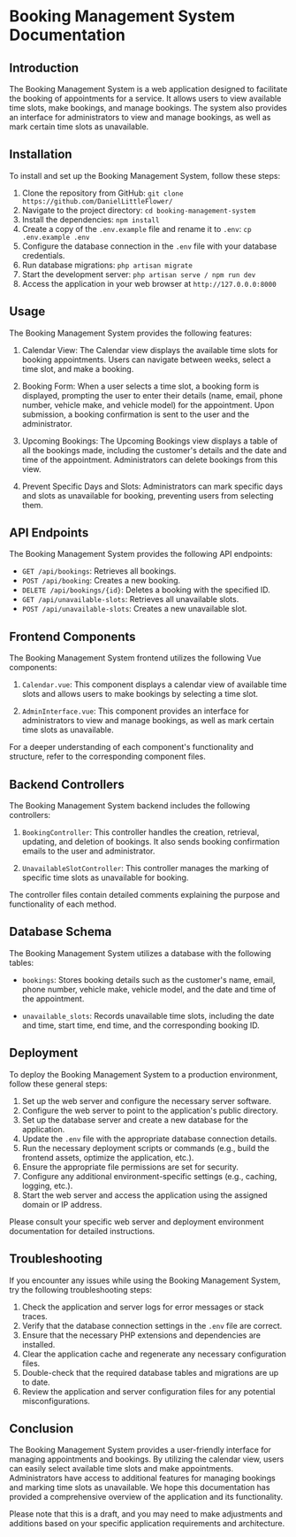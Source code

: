 # Booking Management System Documentation

## Introduction
The Booking Management System is a web application designed to facilitate the booking of appointments for a service. It allows users to view available time slots, make bookings, and manage bookings. The system also provides an interface for administrators to view and manage bookings, as well as mark certain time slots as unavailable.

## Installation
To install and set up the Booking Management System, follow these steps:

1. Clone the repository from GitHub: `git clone https://github.com/DanielLittleFlower/`
2. Navigate to the project directory: `cd booking-management-system`
3. Install the dependencies: `npm install`
4. Create a copy of the `.env.example` file and rename it to `.env`: `cp .env.example .env`
5. Configure the database connection in the `.env` file with your database credentials.
6. Run database migrations: `php artisan migrate`
7. Start the development server: `php artisan serve / npm run dev`
8. Access the application in your web browser at `http://127.0.0.0:8000`

## Usage
The Booking Management System provides the following features:

1. Calendar View: The Calendar view displays the available time slots for booking appointments. Users can navigate between weeks, select a time slot, and make a booking.

2. Booking Form: When a user selects a time slot, a booking form is displayed, prompting the user to enter their details (name, email, phone number, vehicle make, and vehicle model) for the appointment. Upon submission, a booking confirmation is sent to the user and the administrator.

3. Upcoming Bookings: The Upcoming Bookings view displays a table of all the bookings made, including the customer's details and the date and time of the appointment. Administrators can delete bookings from this view.

4. Prevent Specific Days and Slots: Administrators can mark specific days and slots as unavailable for booking, preventing users from selecting them.

## API Endpoints
The Booking Management System provides the following API endpoints:

- `GET /api/bookings`: Retrieves all bookings.
- `POST /api/booking`: Creates a new booking.
- `DELETE /api/bookings/{id}`: Deletes a booking with the specified ID.
- `GET /api/unavailable-slots`: Retrieves all unavailable slots.
- `POST /api/unavailable-slots`: Creates a new unavailable slot.

## Frontend Components
The Booking Management System frontend utilizes the following Vue components:

1. `Calendar.vue`: This component displays a calendar view of available time slots and allows users to make bookings by selecting a time slot.

2. `AdminInterface.vue`: This component provides an interface for administrators to view and manage bookings, as well as mark certain time slots as unavailable.

For a deeper understanding of each component's functionality and structure, refer to the corresponding component files.

## Backend Controllers
The Booking Management System backend includes the following controllers:

1. `BookingController`: This controller handles the creation, retrieval, updating, and deletion of bookings. It also sends booking confirmation emails to the user and administrator.

2. `UnavailableSlotController`: This controller manages the marking of specific time slots as unavailable for booking.

The controller files contain detailed comments explaining the purpose and functionality of each method.

## Database Schema
The Booking Management System utilizes a database with the following tables:

- `bookings`: Stores booking details such as the customer's name, email, phone number, vehicle make, vehicle model, and the date and time of the appointment.

- `unavailable_slots`: Records unavailable time slots, including the date and time, start time, end time, and the corresponding booking ID.


## Deployment
To deploy the Booking Management System to a production environment, follow these general steps:

1. Set up the web server and configure the necessary server software.
2. Configure the web server to point to the application's public directory.
3. Set up the database server and create a new database for the application.
4. Update the `.env` file with the appropriate database connection details.
5. Run the necessary deployment scripts or commands (e.g., build the frontend assets, optimize the application, etc.).
6. Ensure the appropriate file permissions are set for security.
7. Configure any additional environment-specific settings (e.g., caching, logging, etc.).
8. Start the web server and access the application using the assigned domain or IP address.

Please consult your specific web server and deployment environment documentation for detailed instructions.

## Troubleshooting
If you encounter any issues while using the Booking Management System, try the following troubleshooting steps:

1. Check the application and server logs for error messages or stack traces.
2. Verify that the database connection settings in the `.env` file are correct.
3. Ensure that the necessary PHP extensions and dependencies are installed.
4. Clear the application cache and regenerate any necessary configuration files.
5. Double-check that the required database tables and migrations are up to date.
6. Review the application and server configuration files for any potential misconfigurations.


## Conclusion
The Booking Management System provides a user-friendly interface for managing appointments and bookings. By utilizing the calendar view, users can easily select available time slots and make appointments. Administrators have access to additional features for managing bookings and marking time slots as unavailable. We hope this documentation has provided a comprehensive overview of the application and its functionality.

Please note that this is a draft, and you may need to make adjustments and additions based on your specific application requirements and architecture.
